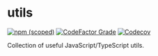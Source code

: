 # utils

[![npm (scoped)](https://img.shields.io/npm/v/@0x-jerry/utils?style=for-the-badge)](https://www.npmjs.com/package/@0x-jerry/utils)
[![CodeFactor Grade](https://img.shields.io/codefactor/grade/github/0x-jerry/utils/main?style=for-the-badge)](https://www.codefactor.io/repository/github/0x-jerry/utils/overview/main)
[![Codecov](https://img.shields.io/codecov/c/gh/0x-jerry/utils?style=for-the-badge)](https://codecov.io/gh/0x-jerry/utils)

Collection of useful JavaScript/TypeScript utils.
